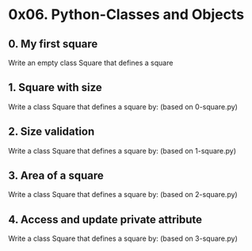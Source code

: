 # 0x06. Python-Classes and Objects

## 0. My first square
Write an empty class Square that defines a square

## 1. Square with size
Write a class Square that defines a square by: (based on 0-square.py)

## 2. Size validation
Write a class Square that defines a square by: (based on 1-square.py)

## 3. Area of a square
Write a class Square that defines a square by: (based on 2-square.py)

## 4. Access and update private attribute
Write a class Square that defines a square by: (based on 3-square.py)


